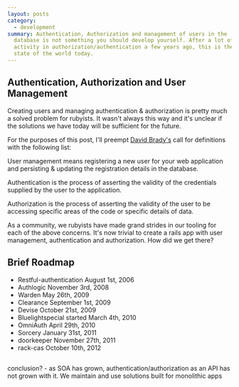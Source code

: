 ```yaml
---
layout: posts
category:
  - development
summary: Authentication, Authorization and management of users in the
  database is not something you should develop yourself. After a lot of
  activity in authorization/authentication a few years ago, this is the
  state of the world today.
---
```


## Authentication, Authorization and User Management

Creating users and managing authentication & authorization is pretty
much a solved problem for rubyists. It wasn't always this way and it's
unclear if the solutions we have today will be sufficient for the
future.

For the purposes of this post, I'll preempt [David Brady's](https://twitter.com/dbrady)
 call for definitions with the following list:

User management means registering a new user for your web application
and persisting & updating the registration details in the database.

Authentication is the process of asserting the validity of the
credentials supplied by the user to the application.

Authorization is the process of asserting the validity of the user to be
accessing specific areas of the code or specific details of data.

As a community, we rubyists have made grand strides in our tooling for
each of the above concerns. It's now trivial to create a rails app with
user management, authentication and authorization. How did we get there?

## Brief Roadmap

* Restful-authentication August 1st, 2006
* Authlogic November 3rd, 2008
* Warden May 26th, 2009
* Clearance September 1st, 2009
* Devise October 21st, 2009
* Bluelightspecial started March 4th, 2010
* OmniAuth April 29th, 2010
* Sorcery January 31st, 2011
* doorkeeper November 27th, 2011
* rack-cas October 10th, 2012

## 

conclusion? - as SOA has grown, authentication/authorization as an API
has not grown with it. We maintain and use solutions built for
monolithic apps
